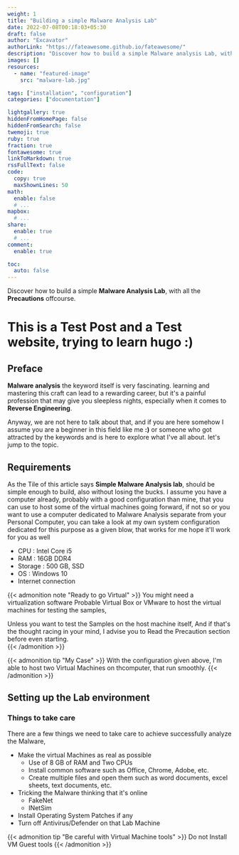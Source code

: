 ```yaml
---
weight: 1
title: "Building a simple Malware Analysis Lab"
date: 2022-07-08T00:18:03+05:30
draft: false
author: "Excavator"
authorLink: "https://fateawesome.github.io/fateawesome/"
description: "Discover how to build a simple Malware analysis Lab, with all the precautions offcourse."
images: []
resources:
  - name: "featured-image"
    src: "malware-lab.jpg"

tags: ["installation", "configuration"]
categories: ["documentation"]

lightgallery: true
hiddenFromHomePage: false
hiddenFromSearch: false
twemoji: true
ruby: true
fraction: true
fontawesome: true
linkToMarkdown: true
rssFullText: false
code:
  copy: true
  maxShownLines: 50
math:
  enable: false
  # ...
mapbox:
  # ...
share:
  enable: true
  # ...
comment:
  enable: true

toc:
  auto: false
---
```


Discover how to build a simple **Malware Analysis Lab**, with all the **Precautions** offcourse.

<!--more-->

# This is a Test Post and a Test website, trying to learn hugo :)

## Preface

**Malware analysis** the keyword itself is very fascinating. learning and mastering this craft can lead to a rewarding career, but it's a painful profession that may give you sleepless nights, especially when it comes to **Reverse Engineering**.

Anyway, we are not here to talk about that, and if you are here somehow I assume you are a beginner in this field like me **:)** or someone who got attracted by the keywords and is here to explore what I've all about. let's jump to the topic.

## Requirements

As the Tile of this article says **Simple Malware Analysis lab**, should be simple enough to build, also without losing the bucks. I assume you have a computer already, probably with a good configuration than mine, that you can use to host some of the virtual machines going forward, if not so or you want to use a computer dedicated to Malware Analysis separate from your Personal Computer, you can take a look at my own system configuration dedicated for this purpose as a given blow, that works for me hope it'll work for you as well

- CPU : Intel Core i5
- RAM : 16GB DDR4
- Storage : 500 GB, SSD
- OS : Windows 10
- Internet connection

{{< admonition note "Ready to go Virtual" >}}
You might need a virtualization software Probable Virtual Box or VMware to host the virtual machines for testing the samples,

Unless you want to test the Samples on the host machine itself, And if that's the thought racing in your mind, I advise you to Read the Precaution section before even starting.  
{{< /admonition >}}

{{< admonition tip "My Case" >}}
With the configuration given above, I'm able to host two Virtual Machines on thcomputer, that run smoothly.
{{< /admonition >}}

## Setting up the Lab environment

### Things to take care

There are a few things we need to take care to achieve successfully analyze the Malware,

- Make the virtual Machines as real as possible
  - Use of 8 GB of RAM and Two CPUs
  - Install common software such as Office, Chrome, Adobe, etc.
  - Create multiple files and open them such as word documents, excel sheets, text documents, etc.
- Tricking the Malware thinking that it's online
  - FakeNet
  - INetSim
- Install Operating System Patches if any
- Turn off Antivirus/Defender on that Lab Machine

{{< admonition tip "Be careful with Virtual Machine tools" >}}
Do not Install VM Guest tools
{{< /admonition >}}
